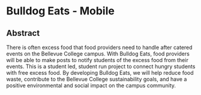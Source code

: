 Bulldog Eats - Mobile
===================================


Abstract
--------------

There is often excess food that food providers need to handle after catered events on the Bellevue College campus. With Bulldog Eats, food providers will be able to make posts to notify students of the excess food from their events. This is a student led, student run project to connect hungry students with free excess food. By developing Bulldog Eats, we will help reduce food waste, contribute to the Bellevue College sustainability goals, and have a positive environmental and social impact on the campus community.
